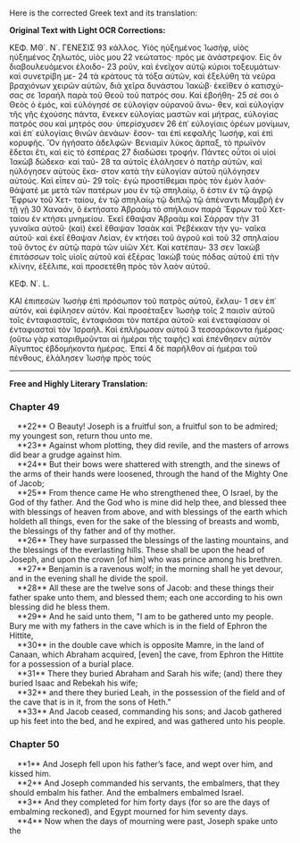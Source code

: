 Here is the corrected Greek text and its translation:

**Original Text with Light OCR Corrections:**

ΚΕΦ. ΜΘ΄. Ν΄. ΓΕΝΕΣΙΣ 93
κάλλος. Υἱὸς ηὐξημένος Ἰωσήφ, υἱὸς ηὐξημένος ζηλωτός, υἱὸς μου 22
νεώτατος· πρὸς με ἀνάστρεψον. Εἰς ὃν διαβουλευόμενοι ἐλοιδο- 23
ροῦν, καὶ ἐνεῖχον αὐτῷ κύριοι τοξευμάτων· καὶ συνετρίβη με- 24
τὰ κράτους τὰ τόξα αὐτῶν, καὶ ἐξελύθη τὰ νεῦρα βραχιόνων
χειρῶν αὐτῶν, διὰ χεῖρα δυνάστου Ἰακώβ· ἐκεῖθεν ὁ κατισχύ-
σας σε Ἰσραήλ παρὰ τοῦ Θεοῦ τοῦ πατρός σου. Καὶ ἐβοήθη- 25
σέ σοι ὁ Θεὸς ὁ ἐμός, καὶ εὐλόγησέ σε εὐλογίᾳν οὐρανοῦ ἄνω-
θεν, καὶ εὐλογίᾳν τῆς γῆς ἐχούσης πάντα, ἕνεκεν εὐλογίας μαστῶν
καὶ μήτρας, εὐλογίας πατρός σου καὶ μητρός σου· ὑπερίσχυσεν 26
ἐπ᾽ εὐλογίαις ὀρέων μονίμων, καὶ ἐπ᾽ εὐλογίαις θινῶν ἀενάων· ἔσον-
ται ἐπὶ κεφαλῆς Ἰωσήφ, καὶ ἐπὶ κορυφῆς. Ὃν ἡγήσατο ἀδελφῶν·
Βενιαμὶν λύκος ἅρπαξ, τὸ πρωϊνὸν ἔδεται ἔτι, καὶ εἰς τὸ ἑσπέρας 27
διαδώσει τροφήν. Πάντες οὗτοι οἱ υἱοὶ Ἰακὼβ δώδεκα· καὶ ταῦ- 28
τα αὐτοῖς ἐλάλησεν ὁ πατὴρ αὐτῶν, καὶ ηὐλόγησεν αὐτοὺς ἕκα-
στον κατὰ τὴν εὐλογίαν αὐτοῦ ηὐλόγησεν αὐτούς. Καὶ εἶπεν αὐ- 29
τοῖς· ἐγὼ προστίθεμαι πρὸς τὸν ἐμὸν λαόν· θάψατέ με μετὰ τῶν
πατέρων μου ἐν τῷ σπηλαίῳ, ὅ ἐστιν ἐν τῷ ἀγρῷ Ἔφρων τοῦ Χετ-
ταίου, ἐν τῷ σπηλαίῳ τῷ διπλῷ τῷ ἀπέναντι Μαμβρῆ ἐν τῇ γῇ 30
Χαναάν, ὃ ἐκτήσατο Ἀβραὰμ τὸ σπήλαιον παρὰ Ἔφρων τοῦ Χετ-
ταίου ἐν κτήσει μνημείου. Ἐκεῖ ἔθαψαν Ἀβραὰμ καὶ Σάρραν τὴν 31
γυναῖκα αὐτοῦ· (καὶ) ἐκεῖ ἔθαψαν Ἰσαὰκ καὶ Ῥεβέκκαν τὴν γυ-
ναῖκα αὐτοῦ· καὶ ἐκεῖ ἔθαψαν Λείαν, ἐν κτήσει τοῦ ἀγροῦ καὶ τοῦ 32
σπηλαίου τοῦ ὄντος ἐν αὐτῷ παρὰ τῶν υἱῶν Χέτ. Καὶ κατέπαυ- 33
σεν Ἰακὼβ ἐπιτάσσων τοῖς υἱοῖς αὐτοῦ καὶ ἐξέρας Ἰακὼβ τοὺς
πόδας αὐτοῦ ἐπὶ τὴν κλίνην, ἐξέλιπε, καὶ προσετέθη πρὸς τὸν
λαὸν αὐτοῦ.

ΚΕΦ. Ν΄. L.

ΚΑΙ ἐπιπεσὼν Ἰωσὴφ ἐπὶ πρόσωπον τοῦ πατρὸς αὐτοῦ, ἔκλαυ- 1
σεν ἐπ᾽ αὐτόν, καὶ ἐφίλησεν αὐτόν. Καὶ προσέταξεν Ἰωσὴφ τοῖς 2
παισὶν αὐτοῦ τοῖς ἐνταφιασταῖς, ἐνταφιάσαι τὸν πατέρα αὐτοῦ· καὶ
ἐνεταφίασαν οἱ ἐνταφιασταὶ τὸν Ἰσραήλ. Καὶ ἐπλήρωσαν αὐτοῦ 3
τεσσαράκοντα ἡμέρας· (οὕτω γὰρ καταριθμοῦνται αἱ ἡμέραι τῆς
ταφῆς) καὶ ἐπένθησεν αὐτὸν Αἴγυπτος ἑβδομήκοντα ἡμέρας. Ἐπεὶ 4
δὲ παρῆλθον αἱ ἡμέραι τοῦ πένθους, ἐλάλησεν Ἰωσὴφ πρὸς τοὺς

---

**Free and Highly Literary Translation:**

### Chapter 49

<div style="text-indent: 1em;">**22** O Beauty! Joseph is a fruitful son, a fruitful son to be admired; my youngest son, return thou unto me.</div>
<div style="text-indent: 1em;">**23** Against whom plotting, they did revile, and the masters of arrows did bear a grudge against him.</div>
<div style="text-indent: 1em;">**24** But their bows were shattered with strength, and the sinews of the arms of their hands were loosened, through the hand of the Mighty One of Jacob;</div>
<div style="text-indent: 1em;">**25** From thence came He who strengthened thee, O Israel, by the God of thy father. And the God who is mine did help thee, and blessed thee with blessings of heaven from above, and with blessings of the earth which holdeth all things, even for the sake of the blessing of breasts and womb, the blessings of thy father and of thy mother.</div>
<div style="text-indent: 1em;">**26** They have surpassed the blessings of the lasting mountains, and the blessings of the everlasting hills. These shall be upon the head of Joseph, and upon the crown [of him] who was prince among his brethren.</div>
<div style="text-indent: 1em;">**27** Benjamin is a ravenous wolf; in the morning shall he yet devour, and in the evening shall he divide the spoil.</div>
<div style="text-indent: 1em;">**28** All these are the twelve sons of Jacob: and these things their father spake unto them, and blessed them; each one according to his own blessing did he bless them.</div>
<div style="text-indent: 1em;">**29** And he said unto them, "I am to be gathered unto my people. Bury me with my fathers in the cave which is in the field of Ephron the Hittite,</div>
<div style="text-indent: 1em;">**30** in the double cave which is opposite Mamre, in the land of Canaan, which Abraham acquired, [even] the cave, from Ephron the Hittite for a possession of a burial place.</div>
<div style="text-indent: 1em;">**31** There they buried Abraham and Sarah his wife; (and) there they buried Isaac and Rebekah his wife;</div>
<div style="text-indent: 1em;">**32** and there they buried Leah, in the possession of the field and of the cave that is in it, from the sons of Heth."</div>
<div style="text-indent: 1em;">**33** And Jacob ceased, commanding his sons; and Jacob gathered up his feet into the bed, and he expired, and was gathered unto his people.</div>

### Chapter 50

<div style="text-indent: 1em;">**1** And Joseph fell upon his father’s face, and wept over him, and kissed him.</div>
<div style="text-indent: 1em;">**2** And Joseph commanded his servants, the embalmers, that they should embalm his father. And the embalmers embalmed Israel.</div>
<div style="text-indent: 1em;">**3** And they completed for him forty days (for so are the days of embalming reckoned), and Egypt mourned for him seventy days.</div>
<div style="text-indent: 1em;">**4** Now when the days of mourning were past, Joseph spake unto the</div>